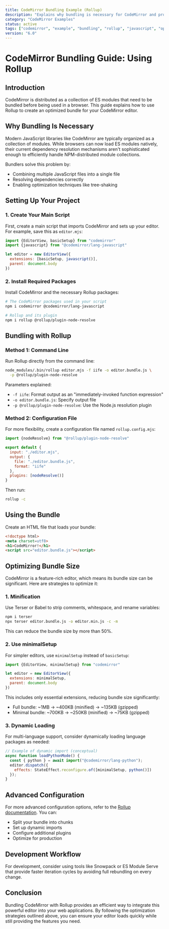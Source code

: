 ```yaml
---
title: CodeMirror Bundling Example (Rollup)
description: "Explains why bundling is necessary for CodeMirror and provides an example of how to bundle it using Rollup, including optimization strategies."
category: "CodeMirror Examples"
status: active
tags: ["codemirror", "example", "bundling", "rollup", "javascript", "optimization"]
version: "6.0"
---
```



# CodeMirror Bundling Guide: Using Rollup

## Introduction

CodeMirror is distributed as a collection of ES modules that need to be bundled before being used in a browser. This guide explains how to use Rollup to create an optimized bundle for your CodeMirror editor.

## Why Bundling Is Necessary

Modern JavaScript libraries like CodeMirror are typically organized as a collection of modules. While browsers can now load ES modules natively, their current dependency resolution mechanisms aren't sophisticated enough to efficiently handle NPM-distributed module collections.

Bundlers solve this problem by:
- Combining multiple JavaScript files into a single file
- Resolving dependencies correctly
- Enabling optimization techniques like tree-shaking

## Setting Up Your Project

### 1. Create Your Main Script

First, create a main script that imports CodeMirror and sets up your editor. For example, save this as `editor.mjs`:

```javascript
import {EditorView, basicSetup} from "codemirror"
import {javascript} from "@codemirror/lang-javascript"

let editor = new EditorView({
  extensions: [basicSetup, javascript()],
  parent: document.body
})
```

### 2. Install Required Packages

Install CodeMirror and the necessary Rollup packages:

```bash
# The CodeMirror packages used in your script
npm i codemirror @codemirror/lang-javascript

# Rollup and its plugin
npm i rollup @rollup/plugin-node-resolve
```

## Bundling with Rollup

### Method 1: Command Line

Run Rollup directly from the command line:

```bash
node_modules/.bin/rollup editor.mjs -f iife -o editor.bundle.js \
  -p @rollup/plugin-node-resolve
```

Parameters explained:
- `-f iife`: Format output as an "immediately-invoked function expression"
- `-o editor.bundle.js`: Specify output file
- `-p @rollup/plugin-node-resolve`: Use the Node.js resolution plugin

### Method 2: Configuration File

For more flexibility, create a configuration file named `rollup.config.mjs`:

```javascript
import {nodeResolve} from "@rollup/plugin-node-resolve"

export default {
  input: "./editor.mjs",
  output: {
    file: "./editor.bundle.js",
    format: "iife"
  },
  plugins: [nodeResolve()]
}
```

Then run:

```bash
rollup -c
```

## Using the Bundle

Create an HTML file that loads your bundle:

```html
<!doctype html>
<meta charset=utf8>
<h1>CodeMirror!</h1>
<script src="editor.bundle.js"></script>
```

## Optimizing Bundle Size

CodeMirror is a feature-rich editor, which means its bundle size can be significant. Here are strategies to optimize it:

### 1. Minification

Use Terser or Babel to strip comments, whitespace, and rename variables:

```bash
npm i terser
npx terser editor.bundle.js -o editor.min.js -c -m
```

This can reduce the bundle size by more than 50%.

### 2. Use minimalSetup

For simpler editors, use `minimalSetup` instead of `basicSetup`:

```javascript
import {EditorView, minimalSetup} from "codemirror"

let editor = new EditorView({
  extensions: minimalSetup,
  parent: document.body
})
```

This includes only essential extensions, reducing bundle size significantly:
- Full bundle: ~1MB → ~400KB (minified) → ~135KB (gzipped)
- Minimal bundle: ~700KB → ~250KB (minified) → ~75KB (gzipped)

### 3. Dynamic Loading

For multi-language support, consider dynamically loading language packages as needed:

```javascript
// Example of dynamic import (conceptual)
async function loadPythonMode() {
  const { python } = await import("@codemirror/lang-python");
  editor.dispatch({
    effects: StateEffect.reconfigure.of([minimalSetup, python()])
  });
}
```

## Advanced Configuration

For more advanced configuration options, refer to the [Rollup documentation](https://rollupjs.org/). You can:

- Split your bundle into chunks
- Set up dynamic imports
- Configure additional plugins
- Optimize for production

## Development Workflow

For development, consider using tools like Snowpack or ES Module Serve that provide faster iteration cycles by avoiding full rebundling on every change.

## Conclusion

Bundling CodeMirror with Rollup provides an efficient way to integrate this powerful editor into your web applications. By following the optimization strategies outlined above, you can ensure your editor loads quickly while still providing the features you need.